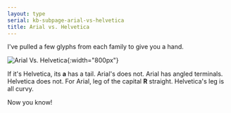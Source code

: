 ```yaml
---
layout: type
serial: kb-subpage-arial-vs-helvetica
title: Arial vs. Helvetica
---
```


I've pulled a few glyphs from each family to give you a hand.

![Arial Vs. Helvetica]({{site.url}}/svg/type-trivia/arial-vs-helvetica.svg "Arial Vs Helvetica"){:width="800px"}

If it's Helvetica, its **a** has a tail. Arial's does not. Arial has angled terminals. Helvetica does not. For Arial, leg of the capital **R** straight. Helvetica's leg is all curvy.

Now you know!